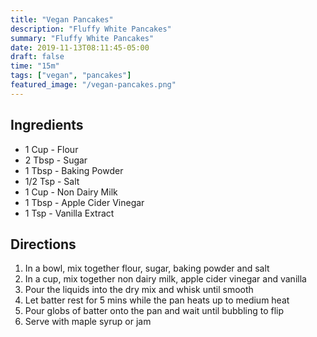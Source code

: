```yaml
---
title: "Vegan Pancakes"
description: "Fluffy White Pancakes"
summary: "Fluffy White Pancakes"
date: 2019-11-13T08:11:45-05:00
draft: false
time: "15m"
tags: ["vegan", "pancakes"]
featured_image: "/vegan-pancakes.png"
---
```


## Ingredients

- 1 Cup - Flour
- 2 Tbsp - Sugar
- 1 Tbsp - Baking Powder
- 1/2 Tsp - Salt
- 1 Cup - Non Dairy Milk
- 1 Tbsp - Apple Cider Vinegar
- 1 Tsp - Vanilla Extract

## Directions

1. In a bowl, mix together flour, sugar, baking powder and salt
2. In a cup, mix together non dairy milk, apple cider vinegar and vanilla
3. Pour the liquids into the dry mix and whisk until smooth
4. Let batter rest for 5 mins while the pan heats up to medium heat
5. Pour globs of batter onto the pan and wait until bubbling to flip
6. Serve with maple syrup or jam